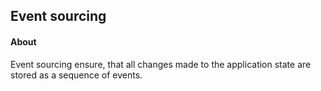 ## Event sourcing

#### About

Event sourcing ensure, that all changes made to the application state are stored as a sequence of events.
